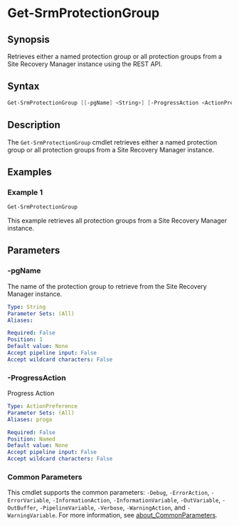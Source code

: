# Get-SrmProtectionGroup

## Synopsis

Retrieves either a named protection group or all protection groups from a Site Recovery Manager instance using the REST API.

## Syntax

```powershell
Get-SrmProtectionGroup [[-pgName] <String>] [-ProgressAction <ActionPreference>] [<CommonParameters>]
```

## Description

The `Get-SrmProtectionGroup` cmdlet retrieves either a named protection group or all protection groups from a Site Recovery Manager instance.

## Examples

### Example 1

```powershell
Get-SrmProtectionGroup
```

This example retrieves all protection groups from a Site Recovery Manager instance.

## Parameters

### -pgName

The name of the protection group to retrieve from the Site Recovery Manager instance.

```yaml
Type: String
Parameter Sets: (All)
Aliases:

Required: False
Position: 1
Default value: None
Accept pipeline input: False
Accept wildcard characters: False
```

### -ProgressAction

Progress Action

```yaml
Type: ActionPreference
Parameter Sets: (All)
Aliases: proga

Required: False
Position: Named
Default value: None
Accept pipeline input: False
Accept wildcard characters: False
```

### Common Parameters

This cmdlet supports the common parameters: `-Debug`, `-ErrorAction`, `-ErrorVariable`, `-InformationAction`, `-InformationVariable`, `-OutVariable`, `-OutBuffer`, `-PipelineVariable`, `-Verbose`, `-WarningAction`, and `-WarningVariable`. For more information, see [about_CommonParameters](http://go.microsoft.com/fwlink/?LinkID=113216).
